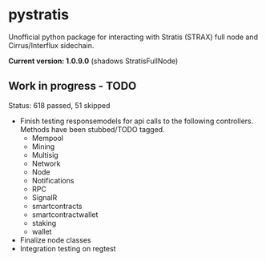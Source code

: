 # pystratis
Unofficial python package for interacting with Stratis (STRAX) full node and Cirrus/Interflux sidechain.

**Current version: 1.0.9.0** (shadows StratisFullNode)

## Work in progress - TODO
Status: 618 passed, 51 skipped
- Finish testing responsemodels for api calls to the following controllers. Methods have been stubbed/TODO tagged.
  - Mempool
  - Mining
  - Multisig
  - Network
  - Node
  - Notifications
  - RPC
  - SignalR
  - smartcontracts
  - smartcontractwallet
  - staking
  - wallet
- Finalize node classes
- Integration testing on regtest
